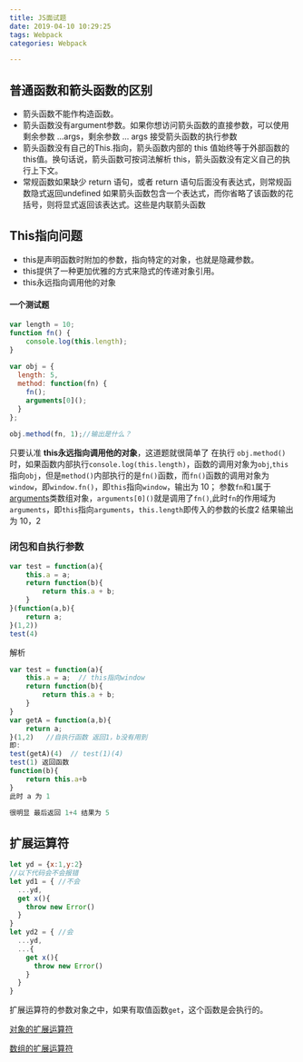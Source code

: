 ```yaml
---
title: JS面试题
date: 2019-04-10 10:29:25
tags: Webpack
categories: Webpack

---
```

## 普通函数和箭头函数的区别

* 箭头函数不能作构造函数。
* 箭头函数没有argument参数。如果你想访问箭头函数的直接参数，可以使用剩余参数 ...args，剩余参数 ... args 接受箭头函数的执行参数
* 箭头函数没有自己的This.指向，箭头函数内部的 this 值始终等于外部函数的 this值。换句话说，箭头函数可按词法解析 this，箭头函数没有定义自己的执行上下文。
* 常规函数如果缺少 return 语句，或者 return 语句后面没有表达式，则常规函数隐式返回undefined
如果箭头函数包含一个表达式，而你省略了该函数的花括号，则将显式返回该表达式。这些是内联箭头函数
## This指向问题
* this是声明函数时附加的参数，指向特定的对象，也就是隐藏参数。
* this提供了一种更加优雅的方式来隐式的传递对象引用。
* this永远指向调用他的对象
#### 一个测试题
```js
var length = 10;
function fn() {
    console.log(this.length);
}
 
var obj = {
  length: 5,
  method: function(fn) {
    fn();
    arguments[0]();
  }
};
 
obj.method(fn, 1);//输出是什么？
```
只要认准 **this永远指向调用他的对象**，这道题就很简单了
在执行 `obj.method()`时，如果函数内部执行`console.log(this.length)`，函数的调用对象为`obj`,`this`指向`obj`，但是`method()`内部执行的是`fn()`函数，而`fn()`函数的调用对象为`window`，即`window.fn()`，即`this`指向`window`，输出为 10；
参数`fn`和`1`属于[arguments](https://developer.mozilla.org/zh-CN/docs/Web/JavaScript/Reference/Functions/arguments)类数组对象，`arguments[0]()`就是调用了`fn()`,此时`fn`的作用域为`arguments`，即`this`指向`arguments`，`this.length`即传入的参数的长度2
结果输出为 10，2

### 闭包和自执行参数

```javascript
var test = function(a){
    this.a = a;
    return function(b){
        return this.a + b;
    }
}(function(a,b){
    return a;
}(1,2))
test(4)
```

解析

```js
var test = function(a){
    this.a = a;  // this指向window
    return function(b){
        return this.a + b;
    }
}
var getA = function(a,b){
    return a;
}(1,2)   //自执行函数 返回1，b没有用到
即:  
test(getA)(4)  // test(1)(4)
test(1) 返回函数
function(b){
    return this.a+b
}
此时 a 为 1 

很明显 最后返回 1+4 结果为 5
```

## 扩展运算符

```js
let yd = {x:1,y:2}
//以下代码会不会报错
let yd1 = { //不会
  ...yd,
  get x(){
    throw new Error()
  }
}
let yd2 = { //会
  ...yd,
  ...{
    get x(){
      throw new Error()
    }
  }
}
```

扩展运算符的参数对象之中，如果有取值函数`get`，这个函数是会执行的。

[对象的扩展运算符](https://es6.ruanyifeng.com/#docs/object#%E5%AF%B9%E8%B1%A1%E7%9A%84%E6%89%A9%E5%B1%95%E8%BF%90%E7%AE%97%E7%AC%A6)

[数组的扩展运算符](https://es6.ruanyifeng.com/#docs/array#%E6%89%A9%E5%B1%95%E8%BF%90%E7%AE%97%E7%AC%A6)

